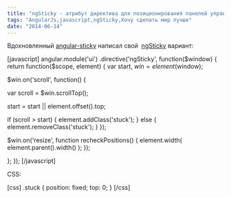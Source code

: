```yaml
---
title: "ngSticky - атрибут директива для позиционирования панелей управления"
tags: "AngularJs,javascript,ngSticky,Хочу сделать мир лучше"
date: "2014-06-14"
---
```


Вдохновленный [angular-sticky](https://github.com/mattosborn/angular-sticky) написал свой  [ngSticky](https://gist.github.com/stevermeister/ec4c7da12deaf8e86469 "gist") вариант:

\[javascript\] angular.module('ui') .directive('ngSticky', function($window) { return function($scope, element) { var start, $win = element($window);

$win.on('scroll', function() {

var scroll = $win.scrollTop();

start = start || element.offset().top;

if (scroll > start) { element.addClass('stuck'); } else { element.removeClass('stuck'); } });

$win.on('resize', function recheckPositions() { element.width( element.parent().width() ); });

}; }); \[/javascript\]

CSS:

\[css\] .stuck { position: fixed; top: 0; } \[/css\]
